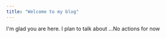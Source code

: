 ```yaml
---
title: "Welcome to my blog"
---
```


I'm glad you are here. I plan to talk about ...No actions for now
